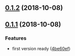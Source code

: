 <a name="0.1.2"></a>
## [0.1.2](https://github.com/MST-EUI/eui-code/compare/v0.1.1...v0.1.2) (2018-10-08)



<a name="0.1.1"></a>
## [0.1.1](https://github.com/MST-EUI/eui-code/compare/4be60ef...v0.1.1) (2018-10-08)


### Features

* first version ready ([4be60ef](https://github.com/MST-EUI/eui-code/commit/4be60ef))



